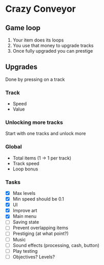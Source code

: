 # Crazy Conveyor

## Game loop

1. Your item does its loops
2. You use that money to upgrade tracks
3. Once fully upgraded you can prestige

## Upgrades
Done by pressing on a track

### Track
- Speed
- Value

### Unlocking more tracks
Start with one tracks and unlock more

### Global
- Total items (1 -> 1 per track)
- Track speed
- Loop bonus

### Tasks
- [x] Max levels
- [x] Min speed should be 0.1
- [x] UI
- [x] Improve art
- [x] Main menu
- [ ] Saving state
- [ ] Prevent overlapping items
- [ ] Prestiging (at what point?)
- [ ] Music
- [ ] Sound effects (processing, cash, button)
- [ ] Play testing
- [ ] Objectives? Levels?
